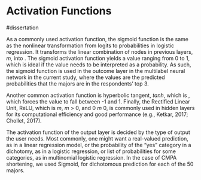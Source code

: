            

# Activation Functions

#dissertation 

As a commonly used activation function, the sigmoid function is the same as the nonlinear transformation from logits to probabilities in logistic regression. It transforms the linear combination of nodes in previous layers, _m_, into . The sigmoid activation function yields a value ranging from 0 to 1, which is ideal if the value needs to be interpreted as a probability. As such, the sigmoid function is used in the outcome layer in the multilabel neural network in the current study, where the values are the predicted probabilities that the majors are in the respondents’ top 3.

Another common activation function is hyperbolic tangent, _tanh_, which is , which forces the value to fall between -1 and 1. Finally, the Rectified Linear Unit, ReLU, which is _m_,  _m_ > 0, and 0  _m_  0, is commonly used in hidden layers for its computational efficiency and good performance (e.g., Ketkar, 2017; Chollet, 2017).

The activation function of the output layer is decided by the type of output the user needs. Most commonly, one might want a real-valued prediction, as in a linear regression model, or the probability of the “yes” category in a dichotomy, as in a logistic regression, or list of probabilities for some categories, as in multinomial logistic regression. In the case of CMPA shortening, we used Sigmoid, for dichotomous prediction for each of the 50 majors.